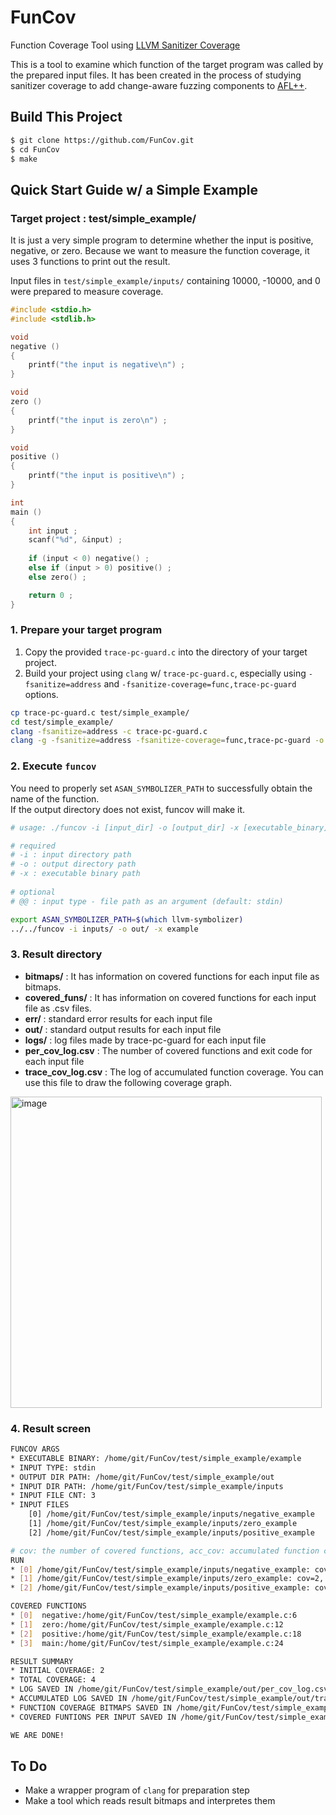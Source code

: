 # FunCov
Function Coverage Tool using [LLVM Sanitizer Coverage](https://clang.llvm.org/docs/SanitizerCoverage.html)

This is a tool to examine which function of the target program was called by the prepared input files. It has been created in the process of studying sanitizer coverage to add change-aware fuzzing components to [AFL++](https://github.com/AFLplusplus/AFLplusplus).


## Build This Project
```bash
$ git clone https://github.com/FunCov.git
$ cd FunCov
$ make
```

## Quick Start Guide w/ a Simple Example

### Target project : test/simple_example/

It is just a very simple program to determine whether the input is positive, negative, or zero. Because we want to measure the function coverage, it uses 3 functions to print out the result.

Input files in `test/simple_example/inputs/` containing 10000, -10000, and 0 were prepared to measure coverage.


```c
#include <stdio.h>
#include <stdlib.h>

void
negative ()
{
	printf("the input is negative\n") ;
}

void
zero ()
{
	printf("the input is zero\n") ;
}

void
positive ()
{
	printf("the input is positive\n") ;
}

int
main ()
{
	int input ;
	scanf("%d", &input) ;
	
	if (input < 0) negative() ;
	else if (input > 0) positive() ;
	else zero() ;

	return 0 ;
}

```

### 1. Prepare your target program

1. Copy the provided `trace-pc-guard.c` into the directory of your target project.
2. Build your project using `clang` w/ `trace-pc-guard.c`, especially using `-fsanitize=address` and `-fsanitize-coverage=func,trace-pc-guard` options.

```bash
cp trace-pc-guard.c test/simple_example/
cd test/simple_example/
clang -fsanitize=address -c trace-pc-guard.c
clang -g -fsanitize=address -fsanitize-coverage=func,trace-pc-guard -o example example.c trace-pc-guard.o
```

### 2. Execute `funcov`

You need to properly set `ASAN_SYMBOLIZER_PATH` to successfully obtain the name of the function.<br>
If the output directory does not exist, funcov will make it.

```bash
# usage: ./funcov -i [input_dir] -o [output_dir] -x [executable_binary] ... 

# required
# -i : input directory path
# -o : output directory path
# -x : executable binary path
    
# optional
# @@ : input type - file path as an argument (default: stdin)

export ASAN_SYMBOLIZER_PATH=$(which llvm-symbolizer)
../../funcov -i inputs/ -o out/ -x example

```

### 3. Result directory

* **bitmaps/** : It has information on covered functions for each input file as bitmaps.
* **covered_funs/** : It has information on covered functions for each input file as .csv files.
* **err/** : standard error results for each input file
* **out/** : standard output results for each input file
* **logs/** : log files made by trace-pc-guard for each input file
* **per_cov_log.csv** : The number of covered functions and exit code for each input file
* **trace_cov_log.csv** : The log of accumulated function coverage. You can use this file to draw the following coverage graph.
<img width="498" alt="image" src="https://user-images.githubusercontent.com/47961698/150488384-3e753db3-8684-454d-b7c8-6b750b3cb4e2.png">


### 4. Result screen

```bash
FUNCOV ARGS
* EXECUTABLE BINARY: /home/git/FunCov/test/simple_example/example
* INPUT TYPE: stdin
* OUTPUT DIR PATH: /home/git/FunCov/test/simple_example/out
* INPUT DIR PATH: /home/git/FunCov/test/simple_example/inputs
* INPUT FILE CNT: 3
* INPUT FILES
    [0] /home/git/FunCov/test/simple_example/inputs/negative_example
    [1] /home/git/FunCov/test/simple_example/inputs/zero_example
    [2] /home/git/FunCov/test/simple_example/inputs/positive_example

# cov: the number of covered functions, acc_cov: accumulated function coverage
RUN 
* [0] /home/git/FunCov/test/simple_example/inputs/negative_example: cov=2, acc_cov=2
* [1] /home/git/FunCov/test/simple_example/inputs/zero_example: cov=2, acc_cov=3
* [2] /home/git/FunCov/test/simple_example/inputs/positive_example: cov=2, acc_cov=4

COVERED FUNCTIONS
* [0]  negative:/home/git/FunCov/test/simple_example/example.c:6
* [1]  zero:/home/git/FunCov/test/simple_example/example.c:12
* [2]  positive:/home/git/FunCov/test/simple_example/example.c:18
* [3]  main:/home/git/FunCov/test/simple_example/example.c:24

RESULT SUMMARY
* INITIAL COVERAGE: 2
* TOTAL COVERAGE: 4
* LOG SAVED IN /home/git/FunCov/test/simple_example/out/per_cov_log.csv
* ACCUMULATED LOG SAVED IN /home/git/FunCov/test/simple_example/out/trace_cov_log.csv
* FUNCTION COVERAGE BITMAPS SAVED IN /home/git/FunCov/test/simple_example/out/bitmaps
* COVERED FUNTIONS PER INPUT SAVED IN /home/git/FunCov/test/simple_example/out/covered_funs

WE ARE DONE!
```


## To Do

* Make a wrapper program of `clang` for preparation step
* Make a tool which reads result bitmaps and interpretes them